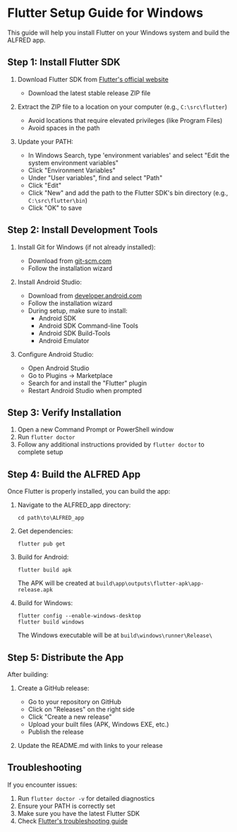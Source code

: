 # Flutter Setup Guide for Windows

This guide will help you install Flutter on your Windows system and build the ALFRED app.

## Step 1: Install Flutter SDK

1. Download Flutter SDK from [Flutter's official website](https://docs.flutter.dev/get-started/install/windows)

   - Download the latest stable release ZIP file

2. Extract the ZIP file to a location on your computer (e.g., `C:\src\flutter`)

   - Avoid locations that require elevated privileges (like Program Files)
   - Avoid spaces in the path

3. Update your PATH:
   - In Windows Search, type 'environment variables' and select "Edit the system environment variables"
   - Click "Environment Variables"
   - Under "User variables", find and select "Path"
   - Click "Edit"
   - Click "New" and add the path to the Flutter SDK's bin directory (e.g., `C:\src\flutter\bin`)
   - Click "OK" to save

## Step 2: Install Development Tools

1. Install Git for Windows (if not already installed):

   - Download from [git-scm.com](https://git-scm.com/download/win)
   - Follow the installation wizard

2. Install Android Studio:

   - Download from [developer.android.com](https://developer.android.com/studio)
   - Follow the installation wizard
   - During setup, make sure to install:
     - Android SDK
     - Android SDK Command-line Tools
     - Android SDK Build-Tools
     - Android Emulator

3. Configure Android Studio:
   - Open Android Studio
   - Go to Plugins → Marketplace
   - Search for and install the "Flutter" plugin
   - Restart Android Studio when prompted

## Step 3: Verify Installation

1. Open a new Command Prompt or PowerShell window
2. Run `flutter doctor`
3. Follow any additional instructions provided by `flutter doctor` to complete setup

## Step 4: Build the ALFRED App

Once Flutter is properly installed, you can build the app:

1. Navigate to the ALFRED_app directory:

   ```
   cd path\to\ALFRED_app
   ```

2. Get dependencies:

   ```
   flutter pub get
   ```

3. Build for Android:

   ```
   flutter build apk
   ```

   The APK will be created at `build\app\outputs\flutter-apk\app-release.apk`

4. Build for Windows:
   ```
   flutter config --enable-windows-desktop
   flutter build windows
   ```
   The Windows executable will be at `build\windows\runner\Release\`

## Step 5: Distribute the App

After building:

1. Create a GitHub release:

   - Go to your repository on GitHub
   - Click on "Releases" on the right side
   - Click "Create a new release"
   - Upload your built files (APK, Windows EXE, etc.)
   - Publish the release

2. Update the README.md with links to your release

## Troubleshooting

If you encounter issues:

1. Run `flutter doctor -v` for detailed diagnostics
2. Ensure your PATH is correctly set
3. Make sure you have the latest Flutter SDK
4. Check [Flutter's troubleshooting guide](https://docs.flutter.dev/testing/common-errors)
